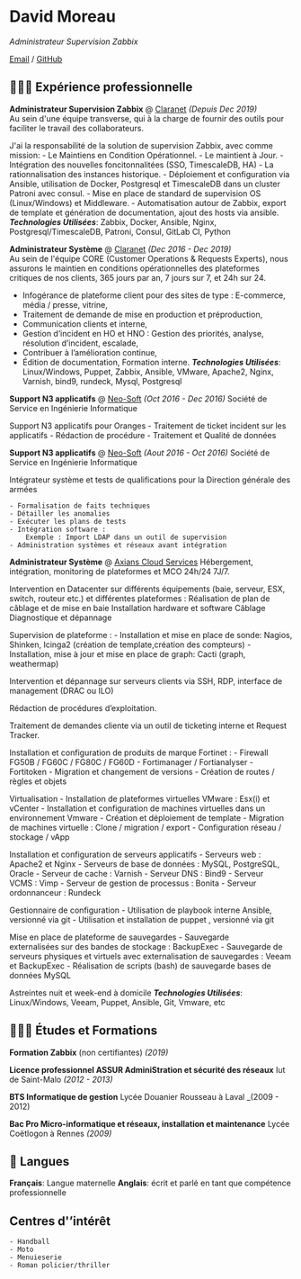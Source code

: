 # David Moreau
_Administrateur Supervision Zabbix_

[Email](mailto:davidmoreau53@pm.me) / [GitHub](https://github.com/david-moreau)

## 👩🏼‍💻 Expérience professionnelle

**Administrateur Supervision Zabbix** @ [Claranet](https://www.claranet.fr/) _(Depuis Dec 2019)_ <br>
Au sein d'une équipe transverse, qui à la charge de fournir des outils pour faciliter le travail des collaborateurs.

J'ai la responsabilité de la solution de supervision Zabbix, avec comme mission:
    - Le Maintiens en Condition Opérationnel.
    - Le maintient à Jour.
    - Intégration des nouvelles foncitonnalitées (SSO, TimescaleDB, HA)
    - La rationnalisation des instances historique.
    - Déploiement et configuration via Ansible, utilisation de Docker, Postgresql et TimescaleDB dans un cluster Patroni avec consul.
    - Mise en place de standard de supervision OS (Linux/Windows) et Middleware.
    - Automatisation autour de Zabbix, export de template et génération de documentation, ajout des hosts via ansible.
**_Technologies Utilisées_**: Zabbix, Docker, Ansible, Nginx, Postgresql/TimescaleDB, Patroni, Consul, GitLab CI, Python

**Administrateur Système** @ [Claranet](https://www.claranet.fr/) _(Dec 2016 - Dec 2019)_ <br>
Au sein de l'équipe CORE (Customer Operations & Requests Experts), nous assurons le maintien en conditions opérationnelles des plateformes critiques de nos clients, 365 jours par an, 7 jours sur 7, et 24h sur 24.

  - Infogérance de plateforme client pour des sites de type : E-commerce, média / presse, vitrine,
  - Traitement de demande de mise en production et préproduction,
  - Communication clients et interne,
  - Gestion d’incident en HO et HNO : Gestion des priorités, analyse, résolution d’incident, escalade,
  - Contribuer à l’amélioration continue,
  - Édition de documentation, Formation interne.
**_Technologies Utilisées_**: Linux/Windows, Puppet, Zabbix, Ansible, VMware, Apache2, Nginx, Varnish, bind9, rundeck, Mysql, Postgresql

**Support N3 applicatifs** @ [Neo-Soft](https://www.neo-soft.fr/) _(Oct 2016 - Dec  2016)_
Société de Service en Ingénierie Informatique

Support N3 applicatifs pour Oranges
    - Traitement de ticket incident sur les applicatifs
    - Rédaction de procédure
    - Traitement et Qualité de données
	
**Support N3 applicatifs** @ [Neo-Soft](https://www.neo-soft.fr/) _(Aout 2016 - Oct  2016)_
Société de Service en Ingénierie Informatique

Intégrateur système et tests de qualifications pour la Direction générale des armées
    
    - Formalisation de faits techniques 
    - Détailler les anomalies 
    - Exécuter les plans de tests 
    - Intégration software : 
        Exemple : Import LDAP dans un outil de supervision 
    - Administration systèmes et réseaux avant intégration 

**Administrateur Système** @ [Axians Cloud Services](https://www.axians.fr/)
Hébergement, intégration, monitoring de plateformes et MCO 24h/24 7J/7.

Intervention en Datacenter sur différents équipements (baie, serveur, ESX, switch, routeur etc.) et différentes plateformes : 
Réalisation de plan de câblage et de mise en baie
Installation hardware et software
Câblage
Diagnostique et dépannage

Supervision de plateforme : 
    - Installation et mise en place de sonde: Nagios, Shinken, Icinga2 (création de template,création des compteurs)
    - Installation, mise à jour et mise en place de graph: Cacti (graph, weathermap)

Intervention et dépannage sur serveurs clients via SSH, RDP, interface de management (DRAC ou ILO)

Rédaction de procédures d’exploitation.

Traitement de demandes cliente via un outil de ticketing interne et Request Tracker.

Installation et configuration de produits de marque Fortinet :
    - Firewall FG50B / FG60C / FG80C / FG60D
    - Fortimanager / Fortianalyser
    - Fortitoken
    - Migration et changement de versions
    - Création de routes / règles et objets

Virtualisation
    - Installation de plateformes virtuelles VMware : Esx(i) et vCenter
    - Installation et configuration de machines virtuelles dans un environnement Vmware
    - Création et déploiement de template
    - Migration de machines virtuelle : Clone / migration / export
    - Configuration réseau / stockage / vApp

Installation et configuration de serveurs applicatifs
    - Serveurs web : Apache2 et Nginx
    - Serveurs de base de données : MySQL, PostgreSQL, Oracle
    - Serveur de cache : Varnish
    - Serveur DNS : Bind9
    - Serveur VCMS : Vimp
    - Serveur de gestion de processus : Bonita
    - Serveur ordonnanceur : Rundeck

Gestionnaire de configuration
    - Utilisation de playbook interne Ansible, versionné via git
    - Utilisation et installation de puppet , versionné via git

Mise en place de plateforme de sauvegardes
    - Sauvegarde externalisées sur des bandes de stockage : BackupExec
    - Sauvegarde de serveurs physiques et virtuels avec externalisation de sauvegardes : Veeam et BackupExec
    - Réalisation de scripts (bash) de sauvegarde bases de données MySQL

Astreintes nuit et week-end à domicile
**_Technologies Utilisées_**: Linux/Windows, Veeam, Puppet, Ansible, Git, Vmware, etc
## 👩🏼‍🎓 Études et Formations

**Formation Zabbix** (non certifiantes) _(2019)_

**Licence professionnel ASSUR AdminiStration et sécurité des réseaux**
    Iut de Saint-Malo _(2012 - 2013)_

**BTS Informatique de gestion**
    Lycée Douanier Rousseau à Laval _(2009 - 2012)

**Bac Pro Micro-informatique et réseaux, installation et maintenance** 
    Lycée Coëtlogon à Rennes _(2009)_

## 💬 Langues

**Français**: Langue maternelle
**Anglais**: écrit et parlé en tant que compétence professionnelle

## Centres d'’intérêt
    - Handball
    - Moto
    - Menuieserie
    - Roman policier/thriller